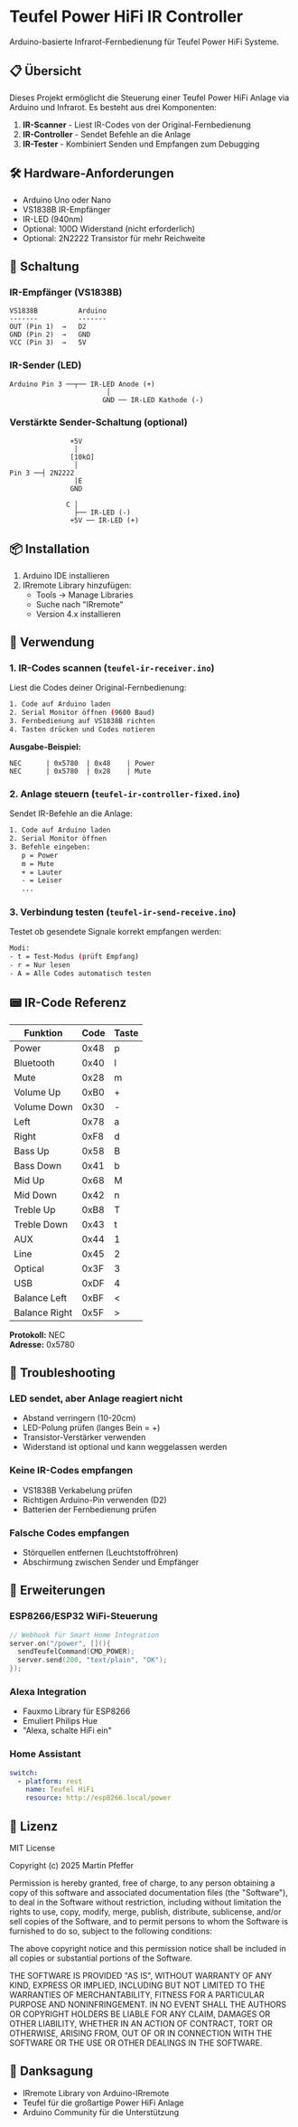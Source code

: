 # Teufel Power HiFi IR Controller

Arduino-basierte Infrarot-Fernbedienung für Teufel Power HiFi Systeme.

## 📋 Übersicht

Dieses Projekt ermöglicht die Steuerung einer Teufel Power HiFi Anlage via Arduino und Infrarot. Es
besteht aus drei Komponenten:

1. **IR-Scanner** - Liest IR-Codes von der Original-Fernbedienung
2. **IR-Controller** - Sendet Befehle an die Anlage
3. **IR-Tester** - Kombiniert Senden und Empfangen zum Debugging

## 🛠️ Hardware-Anforderungen

- Arduino Uno oder Nano
- VS1838B IR-Empfänger
- IR-LED (940nm)
- Optional: 100Ω Widerstand (nicht erforderlich)
- Optional: 2N2222 Transistor für mehr Reichweite

## 📐 Schaltung

### IR-Empfänger (VS1838B)

```
VS1838B          Arduino
-------          -------
OUT (Pin 1)  →   D2
GND (Pin 2)  →   GND  
VCC (Pin 3)  →   5V
```

### IR-Sender (LED)

```
Arduino Pin 3 ──┬── IR-LED Anode (+)
                        │
                       GND ── IR-LED Kathode (-)
```

### Verstärkte Sender-Schaltung (optional)

```
               +5V
                │
               [10kΩ]
                │
Pin 3 ──┤ 2N2222
                │E
               GND
                
              C │
                ├── IR-LED (-)
               +5V ── IR-LED (+)
```

## 📦 Installation

1. Arduino IDE installieren
2. IRremote Library hinzufügen:
    - Tools → Manage Libraries
    - Suche nach "IRremote"
    - Version 4.x installieren

## 🚀 Verwendung

### 1. IR-Codes scannen (`teufel-ir-receiver.ino`)

Liest die Codes deiner Original-Fernbedienung:

```bash
1. Code auf Arduino laden
2. Serial Monitor öffnen (9600 Baud)
3. Fernbedienung auf VS1838B richten
4. Tasten drücken und Codes notieren
```

**Ausgabe-Beispiel:**

```
NEC      | 0x5780  | 0x48    | Power
NEC      | 0x5780  | 0x28    | Mute
```

### 2. Anlage steuern (`teufel-ir-controller-fixed.ino`)

Sendet IR-Befehle an die Anlage:

```bash
1. Code auf Arduino laden
2. Serial Monitor öffnen
3. Befehle eingeben:
   p = Power
   m = Mute
   + = Lauter
   - = Leiser
   ...
```

### 3. Verbindung testen (`teufel-ir-send-receive.ino`)

Testet ob gesendete Signale korrekt empfangen werden:

```bash
Modi:
- t = Test-Modus (prüft Empfang)
- r = Nur lesen
- A = Alle Codes automatisch testen
```

## 📟 IR-Code Referenz

| Funktion      | Code | Taste |
|---------------|------|-------|
| Power         | 0x48 | p     |
| Bluetooth     | 0x40 | l     |
| Mute          | 0x28 | m     |
| Volume Up     | 0xB0 | +     |
| Volume Down   | 0x30 | -     |
| Left          | 0x78 | a     |
| Right         | 0xF8 | d     |
| Bass Up       | 0x58 | B     |
| Bass Down     | 0x41 | b     |
| Mid Up        | 0x68 | M     |
| Mid Down      | 0x42 | n     |
| Treble Up     | 0xB8 | T     |
| Treble Down   | 0x43 | t     |
| AUX           | 0x44 | 1     |
| Line          | 0x45 | 2     |
| Optical       | 0x3F | 3     |
| USB           | 0xDF | 4     |
| Balance Left  | 0xBF | <     |
| Balance Right | 0x5F | >     |

**Protokoll:** NEC  
**Adresse:** 0x5780

## 🔧 Troubleshooting

### LED sendet, aber Anlage reagiert nicht

- Abstand verringern (10-20cm)
- LED-Polung prüfen (langes Bein = +)
- Transistor-Verstärker verwenden
- Widerstand ist optional und kann weggelassen werden

### Keine IR-Codes empfangen

- VS1838B Verkabelung prüfen
- Richtigen Arduino-Pin verwenden (D2)
- Batterien der Fernbedienung prüfen

### Falsche Codes empfangen

- Störquellen entfernen (Leuchtstoffröhren)
- Abschirmung zwischen Sender und Empfänger

## 🔮 Erweiterungen

### ESP8266/ESP32 WiFi-Steuerung

```cpp
// Webhook für Smart Home Integration
server.on("/power", [](){
  sendTeufelCommand(CMD_POWER);
  server.send(200, "text/plain", "OK");
});
```

### Alexa Integration

- Fauxmo Library für ESP8266
- Emuliert Philips Hue
- "Alexa, schalte HiFi ein"

### Home Assistant

```yaml
switch:
  - platform: rest
    name: Teufel HiFi
    resource: http://esp8266.local/power
```

## 📄 Lizenz

MIT License

Copyright (c) 2025 Martin Pfeffer

Permission is hereby granted, free of charge, to any person obtaining a copy
of this software and associated documentation files (the "Software"), to deal
in the Software without restriction, including without limitation the rights
to use, copy, modify, merge, publish, distribute, sublicense, and/or sell
copies of the Software, and to permit persons to whom the Software is
furnished to do so, subject to the following conditions:

The above copyright notice and this permission notice shall be included in all
copies or substantial portions of the Software.

THE SOFTWARE IS PROVIDED "AS IS", WITHOUT WARRANTY OF ANY KIND, EXPRESS OR
IMPLIED, INCLUDING BUT NOT LIMITED TO THE WARRANTIES OF MERCHANTABILITY,
FITNESS FOR A PARTICULAR PURPOSE AND NONINFRINGEMENT. IN NO EVENT SHALL THE
AUTHORS OR COPYRIGHT HOLDERS BE LIABLE FOR ANY CLAIM, DAMAGES OR OTHER
LIABILITY, WHETHER IN AN ACTION OF CONTRACT, TORT OR OTHERWISE, ARISING FROM,
OUT OF OR IN CONNECTION WITH THE SOFTWARE OR THE USE OR OTHER DEALINGS IN THE
SOFTWARE.

## 🙏 Danksagung

- IRremote Library von Arduino-IRremote
- Teufel für die großartige Power HiFi Anlage
- Arduino Community für die Unterstützung